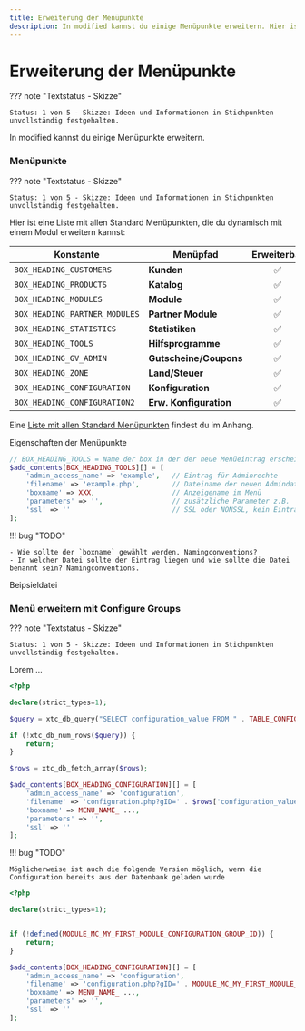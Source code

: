 ```yaml
---
title: Erweiterung der Menüpunkte
description: In modified kannst du einige Menüpunkte erweitern. Hier ist eine Liste mit allen Standard Menüpunkten, die du dynamisch mit einem Modul erweitern kannst.
---
```


# Erweiterung der Menüpunkte

??? note "Textstatus - Skizze"

    Status: 1 von 5 - Skizze: Ideen und Informationen in Stichpunkten unvollständig festgehalten.

In modified kannst du einige Menüpunkte erweitern.

### Menüpunkte

??? note "Textstatus - Skizze"

    Status: 1 von 5 - Skizze: Ideen und Informationen in Stichpunkten unvollständig festgehalten.

Hier ist eine Liste mit allen Standard Menüpunkten, die du dynamisch mit einem Modul erweitern kannst:

| Konstante                     | Menüpfad               | Erweiterbar |
| ----------------------------- | ---------------------- | :---------: |
| `BOX_HEADING_CUSTOMERS`       | **Kunden**             |     ✅      |
| `BOX_HEADING_PRODUCTS`        | **Katalog**            |     ✅      |
| `BOX_HEADING_MODULES`         | **Module**             |     ✅      |
| `BOX_HEADING_PARTNER_MODULES` | **Partner Module**     |     ✅      |
| `BOX_HEADING_STATISTICS`      | **Statistiken**        |     ✅      |
| `BOX_HEADING_TOOLS`           | **Hilfsprogramme**     |     ✅      |
| `BOX_HEADING_GV_ADMIN`        | **Gutscheine/Coupons** |     ✅      |
| `BOX_HEADING_ZONE`            | **Land/Steuer**        |     ✅      |
| `BOX_HEADING_CONFIGURATION`   | **Konfiguration**      |     ✅      |
| `BOX_HEADING_CONFIGURATION2`  | **Erw. Konfiguration** |     ✅      |

Eine [Liste mit allen Standard Menüpunkten](modified-menu.md) findest du im Anhang.

Eigenschaften der Menüpunkte

```php
// BOX_HEADING_TOOLS = Name der box in der der neue Menüeintrag erscheinen soll
$add_contents[BOX_HEADING_TOOLS][] = [
    'admin_access_name' => 'example',   // Eintrag für Adminrechte
    'filename' => 'example.php',        // Dateiname der neuen Admindatei
    'boxname' => XXX,                   // Anzeigename im Menü
    'parameters' => '',                 // zusätzliche Parameter z.B. 'set=export'
    'ssl' => ''                         // SSL oder NONSSL, kein Eintrag = NONSSL
];
```

!!! bug "TODO"

    - Wie sollte der `boxname` gewählt werden. Namingconventions?
    - In welcher Datei sollte der Eintrag liegen und wie sollte die Datei benannt sein? Namingconventions.

Beipsieldatei

### Menü erweitern mit Configure Groups

??? note "Textstatus - Skizze"

    Status: 1 von 5 - Skizze: Ideen und Informationen in Stichpunkten unvollständig festgehalten.

Lorem ...

```php
<?php

declare(strict_types=1);

$query = xtc_db_query("SELECT configuration_value FROM " . TABLE_CONFIGURATION . " WHERE configuration_key = 'MODULE_MC_MY_FIRST_MODULE_CONFIGURATION_GROUP_ID'");

if (!xtc_db_num_rows($query)) {
    return;
}

$rows = xtc_db_fetch_array($rows);

$add_contents[BOX_HEADING_CONFIGURATION][] = [
    'admin_access_name' => 'configuration',
    'filename' => 'configuration.php?gID=' . $rows['configuration_value'],
    'boxname' => MENU_NAME_ ...,
    'parameters' => '',
    'ssl' => ''
];

```

!!! bug "TODO"

    Möglicherweise ist auch die folgende Version möglich, wenn die Configuration bereits aus der Datenbank geladen wurde


```php
<?php

declare(strict_types=1);


if (!defined(MODULE_MC_MY_FIRST_MODULE_CONFIGURATION_GROUP_ID)) {
    return;
}

$add_contents[BOX_HEADING_CONFIGURATION][] = [
    'admin_access_name' => 'configuration',
    'filename' => 'configuration.php?gID=' . MODULE_MC_MY_FIRST_MODULE_CONFIGURATION_GROUP_ID,
    'boxname' => MENU_NAME_ ...,
    'parameters' => '',
    'ssl' => ''
];

```